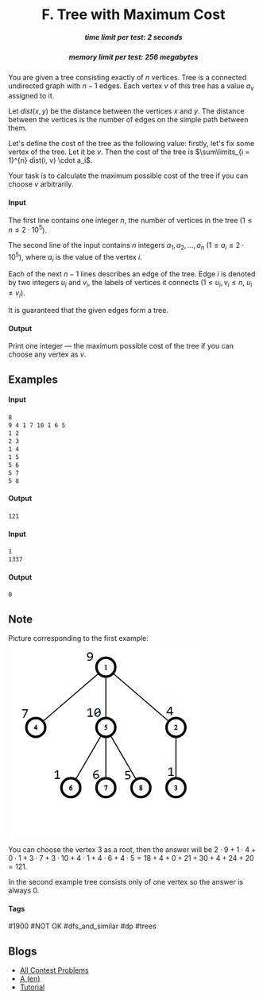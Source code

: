<h1 style='text-align: center;'> F. Tree with Maximum Cost</h1>

<h5 style='text-align: center;'>time limit per test: 2 seconds</h5>
<h5 style='text-align: center;'>memory limit per test: 256 megabytes</h5>

You are given a tree consisting exactly of $n$ vertices. Tree is a connected undirected graph with $n-1$ edges. Each vertex $v$ of this tree has a value $a_v$ assigned to it.

Let $dist(x, y)$ be the distance between the vertices $x$ and $y$. The distance between the vertices is the number of edges on the simple path between them.

Let's define the cost of the tree as the following value: firstly, let's fix some vertex of the tree. Let it be $v$. Then the cost of the tree is $\sum\limits_{i = 1}^{n} dist(i, v) \cdot a_i$.

Your task is to calculate the maximum possible cost of the tree if you can choose $v$ arbitrarily.

#### Input

The first line contains one integer $n$, the number of vertices in the tree ($1 \le n \le 2 \cdot 10^5$).

The second line of the input contains $n$ integers $a_1, a_2, \dots, a_n$ ($1 \le a_i \le 2 \cdot 10^5$), where $a_i$ is the value of the vertex $i$.

Each of the next $n - 1$ lines describes an edge of the tree. Edge $i$ is denoted by two integers $u_i$ and $v_i$, the labels of vertices it connects ($1 \le u_i, v_i \le n$, $u_i \ne v_i$).

It is guaranteed that the given edges form a tree.

#### Output

Print one integer — the maximum possible cost of the tree if you can choose any vertex as $v$.

## Examples

#### Input


```text
8
9 4 1 7 10 1 6 5
1 2
2 3
1 4
1 5
5 6
5 7
5 8
```
#### Output


```text
121
```
#### Input


```text
1
1337
```
#### Output


```text
0
```
## Note

Picture corresponding to the first example: ![](images/a743b65bc1c055521ce11bd35799979d6efe6ec6.png)

You can choose the vertex $3$ as a root, then the answer will be $2 \cdot 9 + 1 \cdot 4 + 0 \cdot 1 + 3 \cdot 7 + 3 \cdot 10 + 4 \cdot 1 + 4 \cdot 6 + 4 \cdot 5 = 18 + 4 + 0 + 21 + 30 + 4 + 24 + 20 = 121$.

In the second example tree consists only of one vertex so the answer is always $0$.



#### Tags 

#1900 #NOT OK #dfs_and_similar #dp #trees 

## Blogs
- [All Contest Problems](../Codeforces_Round_527_(Div._3).md)
- [A (en)](../blogs/A_(en).md)
- [Tutorial](../blogs/Tutorial.md)
